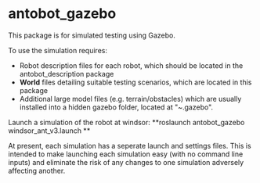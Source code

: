 # antobot_gazebo

This package is for simulated testing using Gazebo.

To use the simulation requires:
  - Robot description files for each robot, which should be located in the antobot_description package 
  - **World** files detailing suitable testing scenarios, which are located in this package
  - Additional large model files (e.g. terrain/obstacles) which are usually installed into a hidden gazebo folder, located at "~.gazebo".

Launch a simulation of the robot at windsor:
**roslaunch antobot_gazebo windsor_ant_v3.launch **

At present, each simulation has a seperate launch and settings files. This is intended to make launching each simulation easy (with no command line inputs) and eliminate the risk of any changes to one simulation adversely affecting another.
